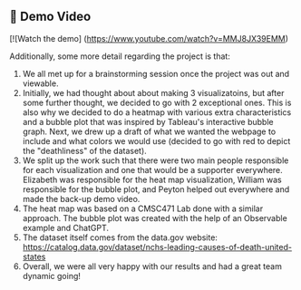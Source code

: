 ## 🎥 Demo Video

[![Watch the demo] (https://www.youtube.com/watch?v=MMJ8JX39EMM)

Additionally, some more detail regarding the project is that:
1. We all met up for a brainstorming session once the project was out and viewable.
2. Initially, we had thought about about making 3 visualizatoins, but after some further thought, we decided to go with 2 exceptional ones. This is also why we decided to do a heatmap with various extra characteristics and a bubble plot that was inspired by Tableau's interactive bubble graph. Next, we drew up a draft of what we wanted the webpage to include and what colors we would use (decided to go with red to depict the "deathliness" of the dataset).
3. We split up the work such that there were two main people responsible for each visualization and one that would be a supporter everywhere. Elizabeth was responsible for the heat map visualization, William was responsible for the bubble plot, and Peyton helped out everywhere and made the back-up demo video.
4. The heat map was based on a CMSC471 Lab done with a similar approach. The bubble plot was created with the help of an Observable example and ChatGPT.
5. The dataset itself comes from the data.gov website: https://catalog.data.gov/dataset/nchs-leading-causes-of-death-united-states
6. Overall, we were all very happy with our results and had a great team dynamic going!
